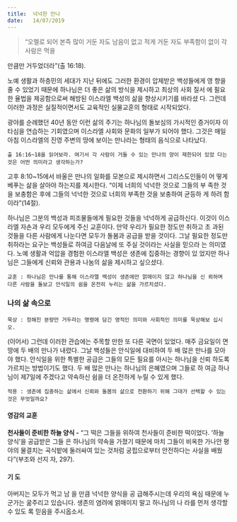 ```yaml
---
title:  넉넉한 만나
date:   14/07/2019
---
```


> <p></p>
> “오멜로 되어 본즉 많이 거둔 자도 남음이 없고 적게 거둔 자도 부족함이 없이 각 사람은 먹을
만큼만 거두었더라”(출 16:18).

노예 생활과 하층민의 세대가 지난 뒤에도 그러한 환경이 압제받은 백성들에게 영
향을 줄 수 있었기 때문에 하나님은 더 좋은 삶의 방식을 제시하고 최상의 사회 질서
에 필요한 율법을 제공함으로써 해방된 이스라엘 백성의 삶을 향상시키기를 바라셨
다. 그런데 이러한 과정은 실질적이면서도 교육적인 실물교훈의 형태로 시작되었다.

광야를 순례했던 40년 동안 이런 삶의 주기는 하나님의 돌보심의 가시적인 증거이자
이타심을 연습하는 기회였으며 이스라엘 사회와 문화의 일부가 되어야 했다. 그것은
매일 아침 이스라엘의 진영 주변의 땅에 보이는 만나라는 형태의 음식으로 나타났다.

`출 16:16~18을 읽어보라. 여기서 각 사람이 거둘 수 있는 만나의 양이 제한되어 있었
다는 것은 어떤 의미라고 생각하는가?`

고후 8:10~15에서 바울은 만나의 일화를 모본으로 제시하면서 그리스도인들이 어
떻게 베푸는 삶을 살아야 하는지를 제시한다. “이제 너희의 넉넉한 것으로 그들의 부
족한 것을 보충함은 후에 그들의 넉넉한 것으로 너희의 부족한 것을 보충하여 균등하
게 하려 함이라”(14절).

하나님은 그분의 백성과 피조물들에게 필요한 것들을 넉넉하게 공급하신다. 이것이
이스라엘 자손과 우리 모두에게 주신 교훈이다. 만약 우리가 필요한 정도만 취하고 초
과된 것들을 다른 사람에게 나눈다면 모두가 돌봄과 공급을 받을 것이다. 그날 필요한
정도만 취하라는 요구는 백성들로 하여금 다음날에 또 주실 것이라는 사실을 믿으라
는 의미였다. 노예 생활과 억압을 경험한 이스라엘 백성은 생존에 집중하는 경향이 있
었지만 하나님은 그들에게 신뢰와 관용과 나눔의 삶을 제시하고 싶으셨다.

`교훈 : 하나님은 만나를 통해 이스라엘 백성이 생존에만 얽매이지 않고 하나님을 신
뢰하며 다른 사람을 돌보고 안식일의 쉼을 온전히 누리는 삶을 가르치셨다.`

### 나의 삶 속으로

`묵상 : 정해진 분량만 거두라는 명령에 담긴 영적인 의미와 사회적인 의미를 묵상해보
십시오.`

(이어서) 그런데 이러한 관습에는 주목할 만한 또 다른 국면이 있었다. 매주 금요일이
면 땅에 두 배의 만나가 내렸다. 그날 백성들은 안식일에 대비하여 두 배 많은 만나를
모아야 했다. 안식일을 위한 특별한 공급은 그들의 모든 필요를 아시는 하나님을 신뢰
하도록 가르치는 방법이기도 했다. 두 배 많은 만나는 하나님의 은혜였으며 그들로 하
여금 하나님이 제7일에 주겠다고 약속하신 쉼을 더 온전하게 누릴 수 있게 했다.

`적용 : 생존에 집중하는 삶에서 신뢰와 돌봄의 삶으로 전환하기 위해 그대가 선택할 수
있는 것은 무엇일까요?`

#### 영감의 교훈

**천사들이 준비한 하늘 양식 -** “그 떡은 그들을 위하여
천사들이 준비한 떡이었다. ‘하늘 양식’을 공급받은 그들
은 하나님의 약속을 가졌기 때문에 마치 그들이 비옥한
가나안 평야의 물결치는 곡식밭에 둘러싸여 있는 것처럼
궁핍으로부터 안전하다는 사실을 배웠다”(부조와 선지
자, 297).

#### 기 도

아버지는 모두가 먹고 남
을 만큼 넉넉한 양식을 공
급해주시는데 우리의 욕심
때문에 누군가는 굶주리고
있습니다. 생존의 염려에
얽매이지 말고 하나님의 나
라를 먼저 생각할 수 있도
록 믿음을 주시옵소서.
